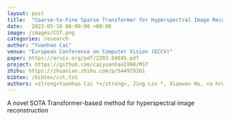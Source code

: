 ```yaml
---
layout: post
title:  "Coarse-to-Fine Sparse Transformer for Hyperspectral Image Reconstruction"
date:   2022-05-16 08:00:00 +00:00
image: /images/CST.png
categories: research
author: "Yuanhao Cai"
venue: "European Conference on Computer Vision (ECCV)"
paper: https://arxiv.org/pdf/2203.04845.pdf
project: https://github.com/caiyuanhao1998/MST
zhihu: https://zhuanlan.zhihu.com/p/544979161
bibtex: /bibtex/cst.txt
authors: <strong>Yuanhao Cai *</strong>, Jing Lin *, Xiaowan Hu, <a href="https://www.sigs.tsinghua.edu.cn/whq/">Haoqian Wang</a>, <a href="https://www.bell-labs.com/about/researcher-profiles/xyuan/">Xin Yuan</a>,  <a href="https://yulunzhang.com/">Yulun Zhang</a>, <a href="http://people.ee.ethz.ch/~timofter/">Radu Timofte</a>, <a href="https://ee.ethz.ch/the-department/faculty/professors/person-detail.OTAyMzM=.TGlzdC80MTEsMTA1ODA0MjU5.html">Luc Van Gool</a>
---
```

A novel SOTA Transformer-based method for hyperspectral image reconstruction
